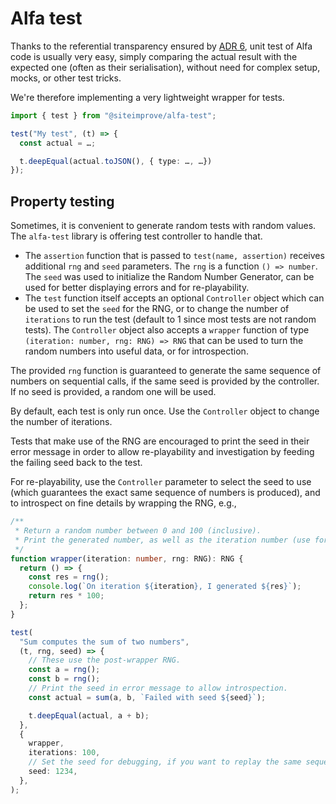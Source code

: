 # Alfa test

Thanks to the referential transparency ensured by [ADR 6](../../docs/architecture/decisions/adr-006.md), unit test of Alfa code is usually very easy, simply comparing the actual result with the expected one (often as their serialisation), without need for complex setup, mocks, or other test tricks.

We're therefore implementing a very lightweight wrapper for tests.

```typescript
import { test } from "@siteimprove/alfa-test";

test("My test", (t) => {
  const actual = …;

  t.deepEqual(actual.toJSON(), { type: …, …})
});
```

## Property testing

Sometimes, it is convenient to generate random tests with random values. The `alfa-test` library is offering test controller to handle that.

- The `assertion` function that is passed to `test(name, assertion)` receives additional `rng` and `seed` parameters. The `rng` is a function `() => number`. The `seed` was used to initialize the Random Number Generator, can be used for better displaying errors and for re-playability.
- The `test` function itself accepts an optional `Controller` object which can be used to set the `seed` for the RNG, or to change the number of `iterations` to run the test (default to 1 since most tests are not random tests). The `Controller` object also accepts a `wrapper` function of type `(iteration: number, rng: RNG) => RNG` that can be used to turn the random numbers into useful data, or for introspection.

The provided `rng` function is guaranteed to generate the same sequence of numbers on sequential calls, if the same seed is provided by the controller. If no seed is provided, a random one will be used.

By default, each test is only run once. Use the `Controller` object to change the number of iterations.

Tests that make use of the RNG are encouraged to print the seed in their error message in order to allow re-playability and investigation by feeding the failing seed back to the test.

For re-playability, use the `Controller` parameter to select the seed to use (which guarantees the exact same sequence of numbers is produced), and to introspect on fine details by wrapping the RNG, e.g.,

```typescript
/**
 * Return a random number between 0 and 100 (inclusive).
 * Print the generated number, as well as the iteration number (use for debugging).
 */
function wrapper(iteration: number, rng: RNG): RNG {
  return () => {
    const res = rng();
    console.log(`On iteration ${iteration}, I generated ${res}`);
    return res * 100;
  };
}

test(
  "Sum computes the sum of two numbers",
  (t, rng, seed) => {
    // These use the post-wrapper RNG.
    const a = rng();
    const b = rng();
    // Print the seed in error message to allow introspection.
    const actual = sum(a, b, `Failed with seed ${seed}`);

    t.deepEqual(actual, a + b);
  },
  {
    wrapper,
    iterations: 100,
    // Set the seed for debugging, if you want to replay the same sequence of numbers.
    seed: 1234,
  },
);
```
